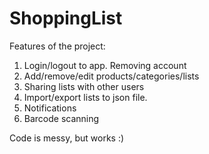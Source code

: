 # ShoppingList

Features of the project:
1. Login/logout to app. Removing account
2. Add/remove/edit products/categories/lists
3. Sharing lists with other users
4. Import/export lists to json file.
5. Notifications
6. Barcode scanning

Code is messy, but works :)
